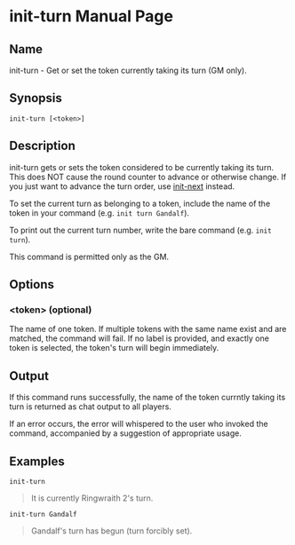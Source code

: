 
# init-turn Manual Page

## Name

init-turn - Get or set the token currently taking its turn (GM only).

## Synopsis

```
init-turn [<token>]
```

## Description

init-turn gets or sets the token considered to be currently taking its turn. This does NOT cause the round counter to advance or otherwise change. If you just want to advance the turn order, use [init-next](init-next.md) instead.

To set the current turn as belonging to a token, include the name of the token in your command (e.g. ```init turn Gandalf```).

To print out the current turn number, write the bare command (e.g. ```init turn```).

This command is permitted only as the GM.

## Options

### \<token\> (optional)
The name of one token. If multiple tokens with the same name exist and are matched, the command will fail. If no label is provided, and exactly one token is selected, the token's turn will begin immediately.

## Output

If this command runs successfully, the name of the token currntly taking its turn is returned as chat output to all players.

If an error occurs, the error will whispered to the user who invoked the command, accompanied by a suggestion of appropriate usage.

## Examples

```init-turn```

> It is currently Ringwraith 2's turn.

```init-turn Gandalf```

> Gandalf's turn has begun (turn forcibly set).